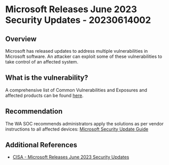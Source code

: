 # Microsoft Releases June 2023 Security Updates - 20230614002

## Overview

Microsoft has released updates to address multiple vulnerabilities in Microsoft software. An attacker can exploit some of these vulnerabilities to take control of an affected system.

## What is the vulnerability?

A comprehensive list of Common Vulnerabilities and Exposures and affected products can be found [here](docs/markdown-templates/advisory-vulnerability.md).


## Recommendation

The WA SOC recommends administrators apply the solutions as per vendor instructions to all affected devices: [Microsoft Security Update Guide](https://msrc.microsoft.com/update-guide/deployments)

## Additional References

- [CISA - Microsoft Releases June 2023 Security Updates](https://www.cisa.gov/news-events/alerts/2023/06/13/microsoft-releases-june-2023-security-updates)

